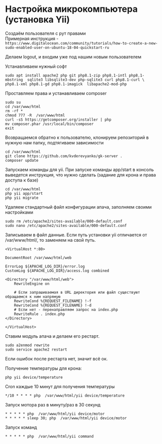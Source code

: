 Настройка микрокомпьютера (установка Yii)
========================

Создаём пользователя с рут правами  
Примерная инструкция - `https://www.digitalocean.com/community/tutorials/how-to-create-a-new-sudo-enabled-user-on-ubuntu-18-04-quickstart-ru`

Делаем logout, и входим уже под нашим новым пользователем

Устанавливаем нужный софт

    sudo apt install apache2 php git php8.1-zip php8.1-intl php8.1-mbstring  sqlite3 libsqlite3-dev php-sqlite3 curl php8.1-curl \
    php8.1-xml php8.1-gd php8.1-imagick  libapache2-mod-php




Проставляем права и устанавливаем composer

    sudo su
    cd /var/www/html
    rm -rf *
    chmod 777 -R  /var/www/html
    curl -sS https://getcomposer.org/installer | php
    mv composer.phar /usr/local/bin/composer
    exit  

Возвращаемся обратно к пользователю, клонируем репозиторий в нужную нам папку, подтягиваем зависимости

    cd /var/www/html
    git clone https://github.com/kvderevyanko/gk-server .
    composer update

Запускаем команды для yii. При запуске команды app/start в консоль выведется инструкция, что  нужно сделать (задание для
крона и права доступа к базе)

    cd /var/www/html
    php yii app/start
    php yii migrate

Удаляем стандартный файл конфигурации апача, заполняем своими настройками

    sudo rm /etc/apache2/sites-available/000-default.conf
    sudo nano /etc/apache2/sites-available/000-default.conf

Записываем в файл данные. Если путь установки yii отличается от /var/www/html/, то заменяем на свой путь.

    <VirtualHost *:80>

    DocumentRoot /var/www/html/web  

    ErrorLog ${APACHE_LOG_DIR}/error.log
    CustomLog ${APACHE_LOG_DIR}/access.log combined
    
    <Directory "/var/www/html/web">
        RewriteEngine on
    
        # Если запрашиваемая в URL директория или файл существуют обращаемся к ним напрямую
        RewriteCond %{REQUEST_FILENAME} !-f
        RewriteCond %{REQUEST_FILENAME} !-d
        # Если нет - перенаправляем запрос на index.php
        RewriteRule . index.php
    </Directory>
    
    </VirtualHost>

Ставим модуль апача и делаем его рестарт.

    sudo a2enmod rewrite
    sudo service apache2 restart

Если ошибок после рестарта нет, значит всё ок.



Получение температуры для крона:

    php yii device/temperature  

Cron каждые 10 минут для получения температуры

    */10 * * * * php  /var/www/html/yii device/temperature

Запуск мотора раз в минуту/раз в 30 секунд

    * * * * * php  /var/www/html/yii device/motor
    * * * * * sleep 30; php  /var/www/html/yii device/motor

Запуск команд

    * * * * * php  /var/www/html/yii command

